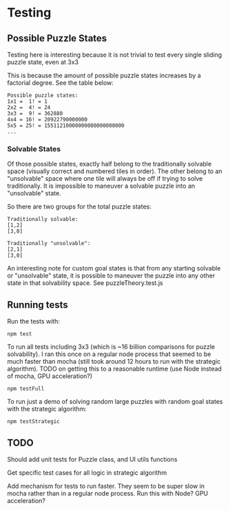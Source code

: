 # Testing

## Possible Puzzle States
Testing here is interesting because it is not trivial to test every single sliding puzzle state, even at 3x3

This is because the amount of possible puzzle states increases by a factorial degree.  See the table below:
```
Possible puzzle states:
1x1 =  1! = 1
2x2 =  4! = 24
3x3 =  9! = 362880
4x4 = 16! = 20922790000000
5x5 = 25! = 15511210000000000000000000
...
```

### Solvable States
Of those possible states, exactly half belong to the traditionally solvable space (visually correct and numbered tiles in order).  The other belong to an "unsolvable" space where one tile will always be off if trying to solve traditionally.  It is impossible to maneuver a solvable puzzle into an "unsolvable" state.

So there are two groups for the total puzzle states:
```
Traditionally solvable:
[1,2]
[3,0]

Traditionally "unsolvable":
[2,1]
[3,0]
```

An interesting note for custom goal states is that from any starting solvable or "unsolvable" state, it is possible to maneuver the puzzle into any other state in that solvability space.  See puzzleTheory.test.js


## Running tests
Run the tests with:
```
npm test
```

To run all tests including 3x3 (which is ~16 billion comparisons for puzzle solvability).  I ran this once on a regular node process that seemed to be much faster than mocha (still took around 12 hours to run with the strategic algorithm). TODO on getting this to a reasonable runtime (use Node instead of mocha, GPU acceleration?)
```
npm testFull
```

To run just a demo of solving random large puzzles with random goal states with the strategic algorithm:
```
npm testStrategic
```

## TODO

Should add unit tests for Puzzle class, and UI utils functions

Get specific test cases for all logic in strategic algorithm

Add mechanism for tests to run faster.  They seem to be super slow in mocha rather than in a regular node process.  Run this with Node?  GPU acceleration?
